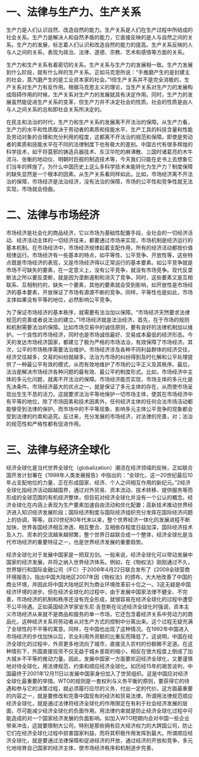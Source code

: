 # 一、法律与生产力、生产关系
生产力是人们认识自然、改造自然的能力。生产关系是人们在生产过程中所结成的社会关系。生产力是解决人和自然矛盾的能力，它直接反映的是人与自然之间的关系。生产力的发展，标志着人们认识和改造自然的能力的提高。生产关系反映的人与人之间的关系，表现为政治、法律、道德、宗教、艺术和感情等方面的关系。

生产力和生产关系有着密切的关系。生产关系与生产力的发展相一致。生产力发展到什么阶段，就有什么样的生产关系。正如马克思所说：“手推磨产生的是封建主的社会，蒸汽磨产生的是工业资本家的社会。”1但生产关系并不是完全消极的，生产关系对生产力有反作用。根据马克思主义的理论，当生产关系对生产力的发展构成阻碍作用的时候，生产关系对生产力的发展就具有决定作用。同时，生产力的发展虽然能促进生产关系的变革，但生产力并不决定社会的性质。社会的性质是由人与人之间关系的总和即社会关系所决定的。

在民主和法治的时代，生产力和生产关系的发展离不开法治的保障。从生产力看，生产力的水平和性质取决于劳动者的素质和技能水平、生产工具的科技含量和性能及劳动对象的合理和充分利用的程度，这都离不开法治的规范和保障。即使是劳动者的素质和技能水平在不同的法律制度下也有极大的差别。中国古代有很多辉煌的科学技术，如干将莫邪的铸造兵器技术、东汉华陀的麻沸散、三国时诸葛亮的木牛流马、张衡的地动仪、明朝时巨舰的制造技术等，今天我们只能在史书上去想象它们当年的辉煌了。为什么中国历史上这么多科学技术未能转化为生产力？制度保障的缺失显然是一个根本的因素。从生产关系看同样如此。比如，市场经济离不开法治的保障，市场经济是法治经济，没有法治的保障，市场的公平性和竞争性就无法实现，市场就会扭曲。
# 二、法律与市场经济
市场经济是社会化的商品经济，它以市场为基础性配置手段，全社会的一切经济活动、经济活动主体的一切经济往来，都要通过市场来实现，市场机制是经济运行的基本机制。在市场经济中，市场经济规律起着支配作用，所有的经济活动都按价值规律运行。市场经济有一些基本的特点，如平等性、公平竞争、开放性等，这些特点既是市场经济的表现，又是市场经济得以正常运行的基本要素。如公平竞争就是市场不可缺失的要素，在一定意义上，没有公平竞争，就没有市场竞争。现代反垄断法之所以要反垄断，就是因为垄断遏制和消灭了竞争。同时，这些要素又是互相联系、互相制约的，缺失一个要素，其他的要素就会受到影响，如开放性是市场经济的基本要素，开放保证了市场有源源不断的竞争。同样，平等性也是如此，市场主体如果没有平等的地位，必然影响公平竞争。

为了保证市场经济的基本秩序，就需要有法治加以保障。“市场经济天然要求法律规范的完善或者说法治的建立。”1市场经济就是法治经济，首先，在于市场的规则和机制需要法治的保障。比如市场交易中的诚信原则，要有良好的法律机制加以维护。一个良性的市场经济，同时也是市场诚信最好、交易成本最低的经济形态。今天的发达市场经济国家，都建立了极为严格的市场法治，有效保障了市场经济。其次，公平的市场秩序需要法治维护。市场经济涉及各种不同利益群体的经济交往，经济交往越多，交易的纠纷就越多。法治为市场的纠纷得到及时化解和公平处理提供了一种最公平有效的模式，从而有效地维护了市场的公平正义及其秩序。最后，法治是解决市场经济各种问题的最有效、最公平的制度形式。比如，市场经济中主体的多元化问题，就离不开法治的保障。市场经济能否实现，市场主体的多元化是先决条件。市场经济最大的优点之一，就是保证了多元主体的存在，从而使市场呈现出生生不息的活力。这就要求法治平等地保护一切市场主体，使其在市场经济中有平等的地位，除了市场因素和技术因素外，任何经济主体的任何合法市场活动都能够受到法律的保护。而市场中的不平等现象、影响多元主体公平竞争的现象都会受到法律的约束和追究。反过来，充分发展的市场经济，对法律的完善，对；法治的规范性和严格性都有促进作用。
# 三、法律与经济全球化
经济全球化是当代世界全球化（globalization）潮流在经济领域的反映，正如联合国开发计划署在《1999年人类发展报告》中指出的：“全球化，这一20世纪最后10年占支配地位的力量，正在形成国家、经济、个人之间相互作用的新纪元。”2经济全球化指经济活动超越国界，通过对外贸易、资本流动、技术转移、提供服务等而形成的全球范围的有机经济整体，但目前对经济全球化并没有一个公认的概念。经济全球化在内涵上表现为生产要素加速自由流动和优化配置；高新技术推动世界经济进入知识经济发展阶段；国际经济制度与国际经济组织充分发挥在国际经济问题上的协调，等等。自20世纪80年代末以来，整个世界经济一体化的发展进程不断加快，世界各国经济相互渗透、相互整合、互相依存程度日益加深，国际经济技术及人力、资本的交流越来越频繁，整个世界日益联合成一个整体，经济全球化是当代市场经济的重要特征之一，也是世界经济发展的重要趋势。

经济全球化对于发展中国家是一把双刃剑。一般来说，经济全球化可以带动发展中国家的经济发展，并将之纳入世界经济体系。例如，在《物权法》刚刚通过不久，世界银行和国际金融公司（IFC）于2008年4月22日联合发布了《2008全球营商环境报告》，指出中国大陆地区2007年因《物权法》的颁布，大大地改善了中国的商业环境，并因此将中国大陆地区列为商业环境改革前十位之一。3这无疑是中国经济环境的进步。但在经济全球化的过程中，由于发展中国家法律不健全、不完善，市场经济的机制和秩序还没有完全形成，就很容易在经济全球化的过程中遭受不公平待遇。正如英国经济学家安东尼·吉登斯在论述经济全球化时强调，资本主义市场经济从来就不是商品和服务的单一市场，它还包含着经济关系中劳动力的商品化，这种经济关系将劳动者从对生产方式的控制中分离出来。这个过程无疑充满了全球性的不平等的寓意。同样，在中国也出现了这种情况。在1992年中国进入市场经济的步伐加快以后，农业利用外资额的比重反而降低了。这说明，中国在经济全球化的过程中，外资更多地流向了城市，直接流入农村的份额微不足道。在这种情形下，外国直接投资不仅无益于城乡差距的缩小，相反在很大程度上倒成了加大城乡不平等的推动力量。因此，发展中国家一方面要欢迎经济全球化，又要谨慎地对待全球化，用法律规范、约束和顺应经济全球化。如历经15年的艰苦谈判，中国最终于2001年12月11日以发展中国家身份加入了世贸组织。这是中国应对经济全球化最重要的举措。WTO的规则是一套权利与义务平衡的原则，要获得它的待遇和参与它的决策过程，就必须履行应尽的义务，付出一定的代价。这方面最重要的内容之一，就是要修改和完善中国现有的经济和贸易法律。所谓用法律规范顺应经济全球化，就是通过法律将经济全球化的作用限定在有利于社会经济发展的层面，尽可能减少经济全球化的负面作用。用法律约束就是防止经济全球化过程中可能造成的对一个国家经济发展的负面影响。如加入WTO短期内会对中国一些企业带来冲击，这就要限制大公司，特别是那些拥有巨大经济权力的大跨国公司，防止它们在经济全球化过程中损害国家利益，而将其积极作用发挥到最大。所谓顺应经济全球化，就是要通过法律保障和促进经济的开放，通过经济的开放和竞争，多元化地培育自己国家的经济主体，使市场经济秩序和机制逐步完善。
